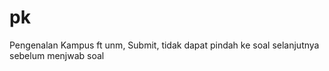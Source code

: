 # pk
Pengenalan Kampus ft unm, Submit, tidak dapat pindah ke soal selanjutnya sebelum menjwab soal 
